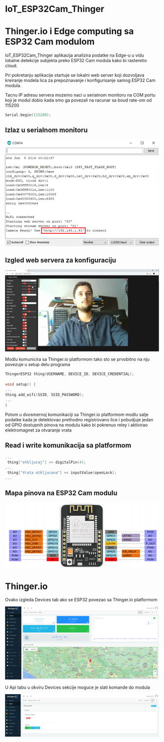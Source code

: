 # IoT_ESP32Cam_Thinger

# Thinger.io i Edge computing sa ESP32 Cam modulom

IoT_ESP32Cam_Thinger aplikacija analizira podatke na Edge-u u vidu lokalne detekcije subjekta preko ESP32 Cam modula kako bi rasteretio cloud.

Pri pokretanju aplikacije startuje se lokalni web server koji dozvoljava kreiranje modela lica za prepoznavanje i konfigurisanje samog ESP32 Cam modula.

Tacnu IP adresu servera mozemo naci u serialnom monitoru na COM portu koji je modul dobio kada smo ga povezali na racunar sa boud rate-om od 115200

```c++
Serial.begin(115200);
```

## Izlaz u serialnom monitoru
![Alt text](https://github.com/Aleksandar98/IoT_ESP32Cam_Thinger/blob/main/images/arduino_serial.png?raw=true "Optional Title")

## Izgled web servera za konfiguraciju
![Alt text](https://github.com/Aleksandar98/IoT_ESP32Cam_Thinger/blob/main/images/esp32cam_config.png?raw=true "Optional Title")

Modlu komunicira sa Thinger.io platformom tako sto se prvobitno na nju povezuje u setup delu programa
```c++
ThingerESP32 thing(USERNAME, DEVICE_ID, DEVICE_CREDENTIAL);

void setup() {
...
thing.add_wifi(SSID, SSID_PASSWORD);
...
}
```

Potom u dvosmernoj komunikaciji sa Thinger.io platformom modlu salje podatke kada je detektovao prethodno registrovano lice i pobudjuje jedan od GPIO dostupnih pinova na modulu kako bi pokrenuo reley i aktivirao elektromagnet za otvaranje vrata

## Read i write komunikacija sa platformom
```c++
...
 thing["otkljucaj"] >> digitalPin(4);
...
 thing["Vrata otkljucana"] << inputValue(openLock);
...
```

## Mapa pinova na ESP32 Cam modulu

![Alt text](https://github.com/Aleksandar98/IoT_ESP32Cam_Thinger/blob/main/images/esp32pins.png?raw=true "Optional Title")

# Thinger.io

Ovako izgleda Devices tab ako se ESP32 povezao sa Thinger.io platformom

![Alt text](https://github.com/Aleksandar98/IoT_ESP32Cam_Thinger/blob/main/images/devices_dashboard.png?raw=true "Optional Title")

U Api tabu u okviru Devices sekcije moguce je slati komande do modula 

![Alt text](https://github.com/Aleksandar98/IoT_ESP32Cam_Thinger/blob/main/images/devices_api.png?raw=true "Optional Title")